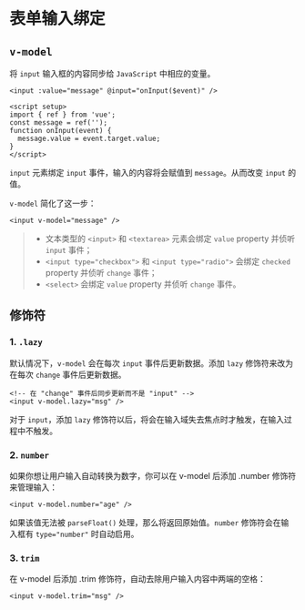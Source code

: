 # 表单输入绑定

## `v-model`

将 `input` 输入框的内容同步给 `JavaScript` 中相应的变量。

```vue
<input :value="message" @input="onInput($event)" />

<script setup>
import { ref } from 'vue';
const message = ref('');
function onInput(event) {
  message.value = event.target.value;    
}
</script>
```

`input` 元素绑定 `input` 事件，输入的内容将会赋值到 `message`。从而改变 `input` 的值。

`v-model` 简化了这一步：

```vue
<input v-model="message" />
```

> - 文本类型的 `<input>` 和 `<textarea>` 元素会绑定 `value` property 并侦听 `input` 事件；
> - `<input type="checkbox">` 和 `<input type="radio">` 会绑定 `checked` property 并侦听 `change` 事件；
> - `<select>` 会绑定 `value` property 并侦听 `change` 事件。

## 修饰符

### 1. `.lazy`

默认情况下，`v-model` 会在每次 `input` 事件后更新数据。添加 `lazy` 修饰符来改为在每次 `change` 事件后更新数据。

```vue
<!-- 在 "change" 事件后同步更新而不是 "input" -->
<input v-model.lazy="msg" />
```

对于 `input`，添加 `lazy` 修饰符以后，将会在输入域失去焦点时才触发，在输入过程中不触发。

### 2. `number`

如果你想让用户输入自动转换为数字，你可以在 v-model 后添加 .number 修饰符来管理输入：

```vue
<input v-model.number="age" />
```

如果该值无法被 `parseFloat()` 处理，那么将返回原始值。`number` 修饰符会在输入框有 `type="number"` 时自动启用。

### 3. `trim`

在 v-model 后添加 .trim 修饰符，自动去除用户输入内容中两端的空格：

```vue
<input v-model.trim="msg" />
```

